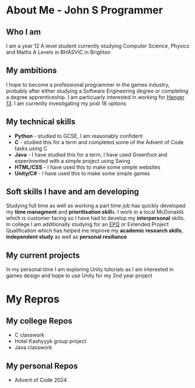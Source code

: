 # About Me - John S Programmer
## Who I am
I am a year 12 A level student currently studying Computer Science, Physics and Maths A Levels in BHASVIC in Brighton  

## My ambitions
I hope to become a professional programmer in the games industry, probably after either studying a Software Engineering degree or completing a degree apprenticeship. I am particuarly interested in working for [Hanger 13](https://hangar13games.com/). I am currently investigating my post 18 options    

## My technical skills
- **Python** - studied to GCSE, I am reasonably confident
- **C** - studied this for a term and completed some of the Advent of Code tasks using C
- **Java** - I have studied this for a term, I have used Greenfoot and experimented with a simple project using Swing
- **HTML/CSS** - I have used this to make some simple websites
- **Unity/C#** - I have used this to make some simple games

## Soft skills I have and am developing
Studying full time as well as working a part time job has quickly developed my **time managment** and **prioritisation skill**s.
I work in a local McDonalds which is customer facing so I have had to develop my **interpersonal** skills.
In college I am additionally studying for an [EPQ](https://en.wikipedia.org/wiki/Extended_Project_Qualification) or Extended Project Qualification which has helped me improve my **academic research skills**, **independent study** as well as **personal resiliance**

## My current projects
In my personal time I am exploring Unity tutorials as I am interested in games design and hope to use Unity for my 2nd year project

# My Repros
## My college Repos

- C classwork  
- Hotel Kashyyyk group project  
- Java classwork

## My personal Repos

- Advent of Code 2024
  




